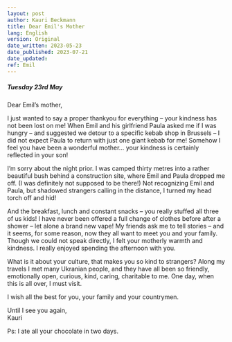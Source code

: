```yaml
---
layout: post
author: Kauri Beckmann
title: Dear Emil's Mother
lang: English
version: Original
date_written: 2023-05-23
date_published: 2023-07-21
date_updated: 
ref: Emil
---
```


##### Tuesday 23rd May

Dear Emil’s mother,

I just wanted to say a proper thankyou for everything – your kindness has not been lost on me! 
When Emil and his girlfriend Paula asked me if I was hungry – and suggested we detour to a specific kebab shop in Brussels – I did not expect Paula to return with just one giant kebab for me! Somehow I feel you have been a wonderful mother… your kindness is certainly reflected in your son!

I’m sorry about the night prior. I was camped thirty metres into a rather beautiful bush behind a construction site, where Emil and Paula dropped me off. (I was definitely not supposed to be there!) Not recognizing Emil and Paula, but shadowed strangers calling in the distance, I turned my head torch off and hid!

And the breakfast, lunch and constant snacks – you really stuffed all three of us kids! I have never been offered a full change of clothes before after a shower – let alone a brand new vape!
My friends ask me to tell stories – and it seems, for some reason, now they all want to meet you and your family. Though we could not speak directly, I felt your motherly warmth and kindness. I really enjoyed spending the afternoon with you.

What is it about your culture, that makes you so kind to strangers? Along my travels I met many Ukranian people, and they have all been so friendly, emotionally open, curious, kind, caring, charitable to me. One day, when this is all over, I must visit.

I wish all the best for you, your family and your countrymen. 

Until I see you again,<br>
Kauri

Ps: I ate all your chocolate in two days. 
